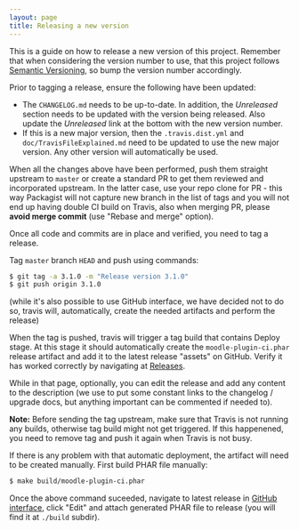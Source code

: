 ```yaml
---
layout: page
title: Releasing a new version
---
```


This is a guide on how to release a new version of this project. Remember that when considering the version number
to use, that this project follows [Semantic Versioning](http://semver.org/), so bump the version number accordingly.

Prior to tagging a release, ensure the following have been updated:

* The `CHANGELOG.md` needs to be up-to-date.  In addition, the _Unreleased_ section needs to be updated
  with the version being released.  Also update the _Unreleased_ link at the bottom with the new version number.
* If this is a new major version, then the `.travis.dist.yml` and `doc/TravisFileExplained.md` need to be updated
  to use the new major version.  Any other version will automatically be used.

When all the changes above have been performed, push them straight upstream to
`master` or create a standard PR to get them reviewed and incorporated
upstream. In the latter case, use your repo clone for PR - this way Packagist
will not capture new branch in the list of tags and you will not end up having
double CI build on Travis, also when merging PR, please **avoid merge commit**
(use "Rebase and merge" option).

Once all code and commits are in place and verified, you need to tag a
release.

Tag `master` branch `HEAD` and push using commands:

```bash
$ git tag -a 3.1.0 -m "Release version 3.1.0"
$ git push origin 3.1.0
```

(while it's also possible to use GitHub interface, we have decided not to do so, travis
will, automatically, create the needed artifacts and perform the release)

When the tag is pushed, travis will trigger a tag build that contains Deploy stage.
At this stage it should automatically create the `moodle-plugin-ci.phar` release artifact and add it
to the latest release "assets" on GitHub. Verify it has worked correctly by
navigating at [Releases](https://github.com/moodlehq/moodle-plugin-ci/releases).

While in that page, optionally, you can edit the release and add any content to
the description (we use to put some constant links to the changelog / upgrade docs,
but anything important can be commented if needed to).

__Note:__ Before sending the tag upstream, make sure that Travis is not running any
builds, otherwise tag build might not get triggered. If this happenened, you
need to remove tag and push it again when Travis is not busy.

If there is any problem with that automatic deployment, the artifact will need to be created manually. First build PHAR file manually:

```bash
$ make build/moodle-plugin-ci.phar
```

Once the above command suceeded, navigate to latest release in [GitHub
interface](https://github.com/moodlehq/moodle-plugin-ci/releases), click
"Edit" and attach generated PHAR file to release (you will find it at `./build` subdir).
